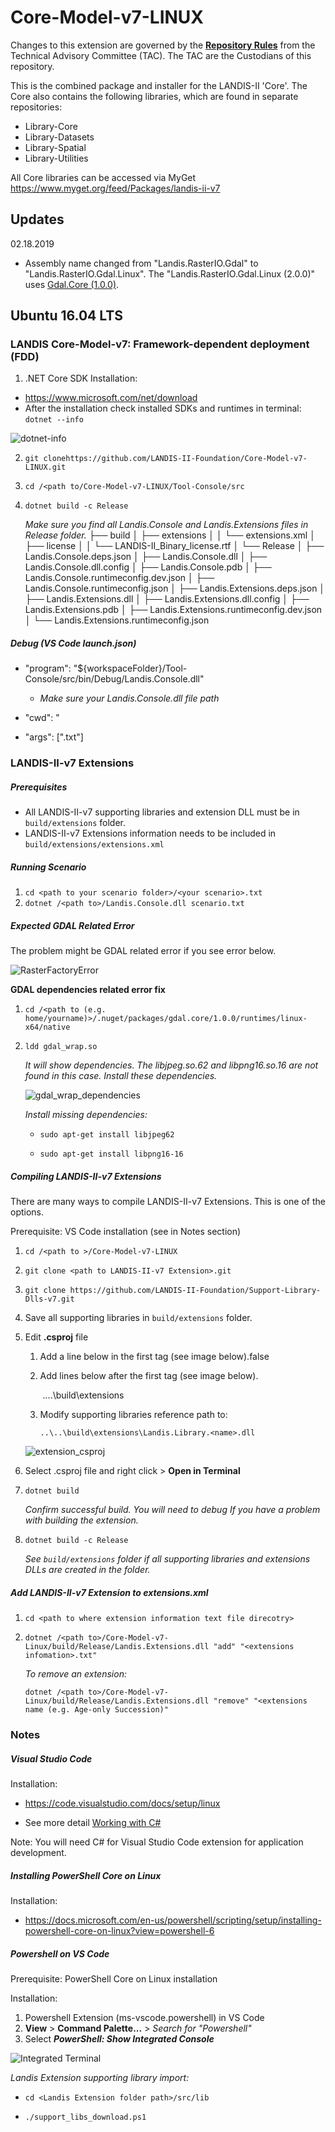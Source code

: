 # Core-Model-v7-LINUX

Changes to this extension are governed by the [**Repository Rules**](https://sites.google.com/site/landismodel/developers) from the Technical Advisory Committee (TAC).  The TAC are the Custodians of this repository.

This is the combined package and installer for the LANDIS-II 'Core'.  The Core also contains the following libraries, which are found in separate repositories:

- Library-Core
- Library-Datasets
- Library-Spatial
- Library-Utilities

All Core libraries can be accessed via MyGet https://www.myget.org/feed/Packages/landis-ii-v7

## Updates
02.18.2019
- Assembly name changed from "Landis.RasterIO.Gdal" to "Landis.RasterIO.Gdal.Linux".  The "Landis.RasterIO.Gdal.Linux (2.0.0)" uses [Gdal.Core (1.0.0)](https://www.nuget.org/packages/Gdal.Core/2.3.0-beta-023).  


## Ubuntu 16.04 LTS

### LANDIS Core-Model-v7: Framework-dependent deployment (FDD)

1. .NET Core SDK Installation:

* https://www.microsoft.com/net/download
* After the installation check installed SDKs and runtimes in terminal: `dotnet --info`

![dotnet-info](./doc/imgs/dotnet_info.png)



2. `git clonehttps://github.com/LANDIS-II-Foundation/Core-Model-v7-LINUX.git `

3. `cd /<path to/Core-Model-v7-LINUX/Tool-Console/src`

4. `dotnet build -c Release`

   *Make sure you find all Landis.Console and Landis.Extensions files in Release folder.*
   ├── build
   │   ├── extensions
   │   │   └── extensions.xml
   │   ├── license
   │   │   └── LANDIS-II_Binary_license.rtf
   │   └── Release
   │       ├── Landis.Console.deps.json
   │       ├── Landis.Console.dll
   │       ├── Landis.Console.dll.config
   │       ├── Landis.Console.pdb
   │       ├── Landis.Console.runtimeconfig.dev.json
   │       ├── Landis.Console.runtimeconfig.json
   │       ├── Landis.Extensions.deps.json
   │       ├── Landis.Extensions.dll
   │       ├── Landis.Extensions.dll.config
   │       ├── Landis.Extensions.pdb
   │       ├── Landis.Extensions.runtimeconfig.dev.json
   │       └── Landis.Extensions.runtimeconfig.json



##### Debug (VS Code launch.json)

* "program": "${workspaceFolder}/Tool-Console/src/bin/Debug/Landis.Console.dll"
  * *Make sure your Landis.Console.dll file path*

* "cwd": "<path to your extension scenario text file directory>
* "args": ["<your scenario>.txt"]



### LANDIS-II-v7 Extensions

##### Prerequisites

* All LANDIS-II-v7 supporting libraries and extension DLL must be in `build/extensions` folder.
* LANDIS-II-v7 Extensions information needs to be included in `build/extensions/extensions.xml`

##### Running Scenario

1. `cd <path to your scenario folder>/<your scenario>.txt` 
2. `dotnet /<path to>/Landis.Console.dll scenario.txt`



##### Expected GDAL Related Error

The problem might be GDAL related error if you see error below.

![RasterFactoryError](./doc/imgs/rasterfactory_error.png)



**GDAL dependencies related error fix**

1. `cd /<path to (e.g. home/yourname)>/.nuget/packages/gdal.core/1.0.0/runtimes/linux-x64/native`

2. `ldd gdal_wrap.so`

   *It will show dependencies.  The libjpeg.so.62 and libpng16.so.16 are not found in this case. Install these dependencies.* 

   ![gdal_wrap_dependencies](./doc/imgs/gdal_wrap_dependencies.png)

   *Install missing dependencies:*

   * `sudo apt-get install libjpeg62`

   * `sudo apt-get install libpng16-16`



##### Compiling LANDIS-II-v7 Extensions

There are many ways to compile LANDIS-II-v7 Extensions.  This is one of the options.

Prerequisite: VS Code installation (see in Notes section)

1. `cd /<path to >/Core-Model-v7-LINUX`

2. `git clone <path to LANDIS-II-v7 Extension>.git`

3. `git clone https://github.com/LANDIS-II-Foundation/Support-Library-Dlls-v7.git`

4. Save all supporting libraries in `build/extensions` folder.

5. Edit **<Landis-ii-v7 Extension>.csproj** file

   1. Add a line below in the first <PropertyGroup> tag (see image below).<AppendTargetFrameworkToOutputPath>false</AppendTargetFrameworkToOutputPath>

   2. Add lines below after the first <PropertyGroup> tag (see image below).

        <PropertyGroup Condition="'$(Configuration)|$(Platform)'=='Release|AnyCPU'">

      ​    <OutputPath>..\..\build\extensions</OutputPath>

        </PropertyGroup>

   3. Modify supporting libraries reference path to:

      `..\..\build\extensions\Landis.Library.<name>.dll`

   ![extension_csproj](./doc/imgs/extensions_csproj.png)

6. Select <extension>.csproj file and right click > **Open in Terminal**

7. `dotnet build`

   *Confirm successful build. You will need to debug If you have a problem with building the extension.*

8. `dotnet build -c Release`

   *See `build/extensions` folder if all supporting libraries and extensions DLLs are created in the folder.*



##### Add LANDIS-II-v7 Extension to extensions.xml

1. `cd <path to where extension information text file direcotry>`

2. `dotnet /<path to>/Core-Model-v7-Linux/build/Release/Landis.Extensions.dll "add" "<extensions infomation>.txt"`

   *To remove an extension:*

   `dotnet /<path to>/Core-Model-v7-Linux/build/Release/Landis.Extensions.dll "remove" "<extensions name (e.g. Age-only Succession)"`


### Notes

##### Visual Studio Code

Installation: 

* https://code.visualstudio.com/docs/setup/linux

* See more detail [Working with C#](https://code.visualstudio.com/docs/languages/csharp)

Note:  You will need  C# for Visual Studio Code extension for application development.

##### Installing PowerShell Core on Linux

Installation: 

* https://docs.microsoft.com/en-us/powershell/scripting/setup/installing-powershell-core-on-linux?view=powershell-6

##### Powershell on VS Code

Prerequisite: PowerShell Core on Linux installation

Installation: 

1. Powershell Extension (ms-vscode.powershell) in VS Code 
2. **View** > **Command Palette...** > *Search for "Powershell"*
3. Select **_PowerShell: Show Integrated Console_**

![Integrated Terminal](./doc/imgs/integrated_terminal.png)

*Landis Extension supporting library import:*

* `cd <Landis Extension folder path>/src/lib`

* `./support_libs_download.ps1`

